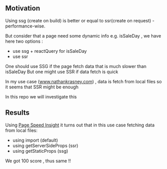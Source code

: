 <h2>Motivation</h2>
Using ssg (create on build) is better or equal to ssr(create on request) - performance-wise.

But consider that a page need some dynamic info e.g. isSaleDay , we have here two options :
- use ssg + reactQuery for isSaleDay
- use ssr

One should use SSG if the page fetch data that is much slower than isSaleDay
But one might use SSR if data fetch is quick

In my use case (www.nathankrasney.com) ,  data is fetch from local files so it seems that SSR might be enough

In this repo we will investigate this

<h2>Results</h2>
Using <a href='https://pagespeed.web.dev'>Page Speed Insight</a> it turns out that in this use case fetching data from local files:
<ul>
<li>using import (default)</li>
<li>using getServerSideProps (ssr)</li>
<li>using getStaticProps (ssg)</li>
</ul>

We got 100 score , thus same !!